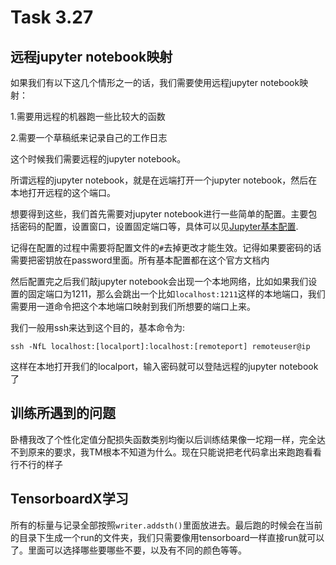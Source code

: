 # Task 3.27

## 远程jupyter notebook映射

如果我们有以下这几个情形之一的话，我们需要使用远程jupyter notebook映射：

1.需要用远程的机器跑一些比较大的函数

2.需要一个草稿纸来记录自己的工作日志

这个时候我们需要远程的jupyter notebook。

所谓远程的jupyter notebook，就是在远端打开一个jupyter notebook，然后在本地打开远程的这个端口。

想要得到这些，我们首先需要对jupyter notebook进行一些简单的配置。主要包括密码的配置，设置窗口，设置固定端口等，具体可以见[Jupyter基本配置](https://jupyter-notebook.readthedocs.io/en/stable/public_server.html).

记得在配置的过程中需要将配置文件的`#`去掉更改才能生效。记得如果要密码的话需要把密钥放在password里面。所有基本配置都在这个官方文档内

然后配置完之后我们敲jupyter notebook会出现一个本地网络，比如如果我们设置的固定端口为1211，那么会跳出一个比如`localhost:1211`这样的本地端口，我们需要用一道命令把这个本地端口映射到我们所想要的端口上来。

我们一般用ssh来达到这个目的，基本命令为:

`ssh -NfL localhost:[localport]:localhost:[remoteport] remoteuser@ip`

这样在本地打开我们的localport，输入密码就可以登陆远程的jupyter notebook了

## 训练所遇到的问题

卧槽我改了个性化定值分配损失函数类别均衡以后训练结果像一坨翔一样，完全达不到原来的要求，我TM根本不知道为什么。现在只能说把老代码拿出来跑跑看看行不行的样子

## TensorboardX学习

所有的标量与记录全部按照`writer.addsth()`里面放进去。最后跑的时候会在当前的目录下生成一个run的文件夹，我们只需要像用tensorboard一样直接run就可以了。里面可以选择哪些要哪些不要，以及有不同的颜色等等。



